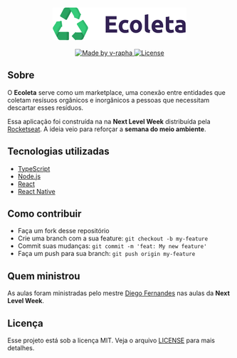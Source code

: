 <h3 align="center">
    <img alt="Logo" title="#logo" width="300px" src=".github/logo.png">
</h3>

<p align="center">
  <a href="https://www.linkedin.com/in/vinicius-raphael/">
    <img alt="Made by v-rapha" src="https://img.shields.io/badge/made%20by-Vinicius%20Raphael-brightgreen" />
  </a>
    
  <a href="https://github.com/v-rapha/ecoleta/blob/master/LICENSE">
    <img alt="License" src="https://img.shields.io/badge/license-MIT-brightgreen" />
  </a>
</p>

## Sobre
O <strong>Ecoleta</strong> serve como um marketplace, uma conexão entre entidades que coletam resísuos orgânicos e inorgânicos a pessoas que necessitam descartar esses resíduos.

Essa aplicação foi construída na na <strong>Next Level Week</strong> distribuída pela <a href="https://rocketseat.com.br">Rocketseat</a>. A ideia veio para reforçar a <strong>semana do meio ambiente</strong>.

## Tecnologias utilizadas
<ul>
  <li><a href="https://www.typescriptlang.org">TypeScript</a></li>
  <li><a href="https://nodejs.org/en/">Node.js</a></li>
  <li><a href="https://reactjs.org">React</a></li>
  <li><a href="https://reactnative.dev">React Native</a></li>
</ul>

## Como contribuir
<ul>
  <li>Faça um fork desse repositório</li>
  <li>Crie uma branch com a sua feature: <code>git checkout -b my-feature</code></li>
  <li>Commit suas mudanças: <code>git commit -m 'feat: My new feature'</code></li>
  <li>Faça um push para sua branch: <code>git push origin my-feature</code></li>
</ul>

## Quem ministrou
As aulas foram ministradas pelo mestre <a href="https://github.com/diego3g">Diego Fernandes</a> nas aulas da <strong>Next Level Week</strong>.

## Licença
Esse projeto está sob a licença MIT. Veja o arquivo [LICENSE](LICENSE) para mais detalhes.
